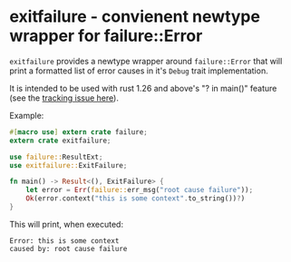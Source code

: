 # exitfailure - convienent newtype wrapper for failure::Error

`exitfailure` provides a newtype wrapper around `failure::Error` that will print a formatted list of error causes in it's `Debug` trait implementation.

It is intended to be used with rust 1.26 and above's "? in main()" feature (see the [tracking issue here](https://github.com/rust-lang/rust/issues/43301)).

Example:
```rust
#[macro use] extern crate failure;
extern crate exitfailure;

use failure::ResultExt;
use exitfailure::ExitFailure;

fn main() -> Result<(), ExitFailure> {
	let error = Err(failure::err_msg("root cause failure"));
	Ok(error.context("this is some context".to_string())?)
}
```

This will print, when executed:
```ignore
Error: this is some context
caused by: root cause failure
```

